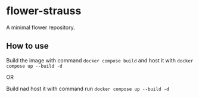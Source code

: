 # flower-strauss

A minimal flower repository. 

## How to use

Build the image with command `docker compose build` and host it with `docker compose up --build -d` 

OR

Build nad host it with command run `docker compose up --build -d` 
